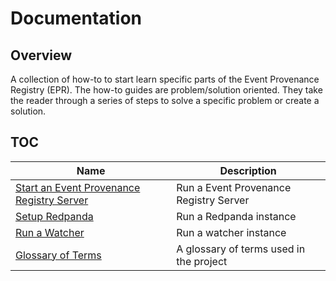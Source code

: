 # Documentation

## Overview

A collection of how-to to start learn specific parts of the Event Provenance
Registry (EPR). The how-to guides are problem/solution oriented. They take the
reader through a series of steps to solve a specific problem or create a
solution.

## TOC

| Name                                                                  | Description                             |
| --------------------------------------------------------------------- | --------------------------------------- |
| [Start an Event Provenance Registry Server](./start-server/README.md) | Run a Event Provenance Registry Server  |
| [Setup Redpanda](./redpanda/README.md)                                | Run a Redpanda instance                 |
| [Run a Watcher](./watcher/README.md)                                  | Run a watcher instance                  |
| [Glossary of Terms](./glossary.md)                                    | A glossary of terms used in the project |
